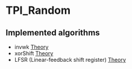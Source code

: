 # TPI_Random

## Implemented algorithms

* invwk [Theory](https://dl.acm.org/citation.cfm?id=752741)
* xorShift [Theory](https://en.wikipedia.org/wiki/Xorshift)
* LFSR (Linear-feedback shift register) [Theory](https://en.wikipedia.org/wiki/Linear-feedback_shift_register)